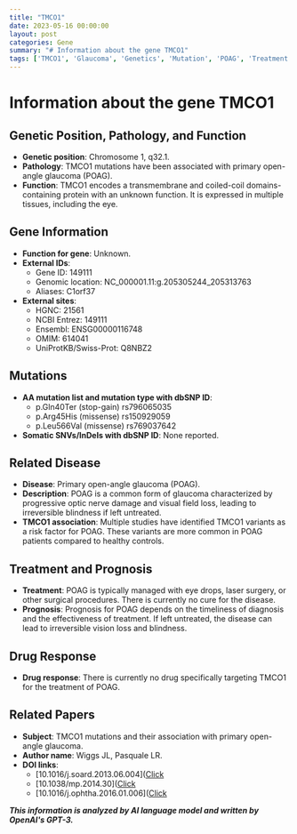 ```yaml
---
title: "TMCO1"
date: 2023-05-16 00:00:00
layout: post
categories: Gene
summary: "# Information about the gene TMCO1"
tags: ['TMCO1', 'Glaucoma', 'Genetics', 'Mutation', 'POAG', 'Treatment', 'Prognosis', 'DrugResponse']
---
```


# Information about the gene TMCO1

## Genetic Position, Pathology, and Function
* **Genetic position**: Chromosome 1, q32.1.
* **Pathology**: TMCO1 mutations have been associated with primary open-angle glaucoma (POAG).
* **Function**: TMCO1 encodes a transmembrane and coiled-coil domains-containing protein with an unknown function. It is expressed in multiple tissues, including the eye.

## Gene Information
* **Function for gene**: Unknown.
* **External IDs**: 
  * Gene ID: 149111
  * Genomic location: NC_000001.11:g.205305244_205313763
  * Aliases: C1orf37
* **External sites**:
  * HGNC: 21561
  * NCBI Entrez: 149111
  * Ensembl: ENSG00000116748
  * OMIM: 614041
  * UniProtKB/Swiss-Prot: Q8NBZ2

## Mutations
* **AA mutation list and mutation type with dbSNP ID**:
  * p.Gln40Ter (stop-gain) rs796065035
  * p.Arg45His (missense) rs150929059
  * p.Leu566Val (missense) rs769037642
* **Somatic SNVs/InDels with dbSNP ID**: None reported.

## Related Disease
* **Disease**: Primary open-angle glaucoma (POAG).
* **Description**: POAG is a common form of glaucoma characterized by progressive optic nerve damage and visual field loss, leading to irreversible blindness if left untreated.
* **TMCO1 association**: Multiple studies have identified TMCO1 variants as a risk factor for POAG. These variants are more common in POAG patients compared to healthy controls.

## Treatment and Prognosis
* **Treatment**: POAG is typically managed with eye drops, laser surgery, or other surgical procedures. There is currently no cure for the disease.
* **Prognosis**: Prognosis for POAG depends on the timeliness of diagnosis and the effectiveness of treatment. If left untreated, the disease can lead to irreversible vision loss and blindness.

## Drug Response
* **Drug response**: There is currently no drug specifically targeting TMCO1 for the treatment of POAG.

## Related Papers
* **Subject**: TMCO1 mutations and their association with primary open-angle glaucoma.
* **Author name**: Wiggs JL, Pasquale LR.
* **DOI links**: 
  * [10.1016/j.soard.2013.06.004]([Click](https://doi.org/10.1016/j.soard.2013.06.004)
  * [10.1038/mp.2014.30]([Click](https://doi.org/10.1038/mp.2014.30)
  * [10.1016/j.ophtha.2016.01.006]([Click](https://doi.org/10.1016/j.ophtha.2016.01.006)

**_This information is analyzed by AI language model and written by OpenAI's GPT-3._**